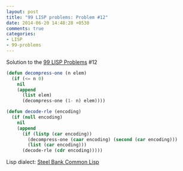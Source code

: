 ```yaml
---
layout: post
title: "99 LISP problems: Problem #12"
date: 2014-06-20 14:48:28 +0530
comments: true
categories: 
- LISP
- 99-problems
---
```


Solution to the [99 LISP Problems][99prob] #12

```cl
(defun decompress-one (n elem)
  (if (<= n 0)
    nil
    (append
      (list elem)
      (decompress-one (1- n) elem))))

(defun decode-rle (encoding)
  (if (null encoding)
    nil
    (append
      (if (listp (car encoding))
        (decompress-one (caar encoding) (second (car encoding)))
        (list (car encoding)))
      (decode-rle (cdr encoding)))))
```

Lisp dialect: [Steel Bank Common Lisp][sbcl]

<!--links-->
[99prob]: http://www.ic.unicamp.br/~meidanis/courses/mc336/2006s2/funcional/L-99_Ninety-Nine_Lisp_Problems.html
[sbcl]: http://www.sbcl.org/
